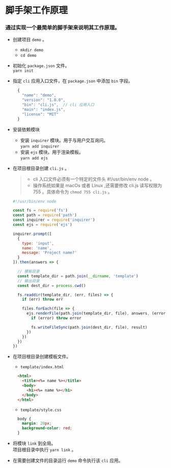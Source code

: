 # 脚手架工作原理
### 通过实现一个最简单的脚手架来说明其工作原理。  

+ 创建项目 `demo` 。
  - `mkdir demo`
  - `cd demo`

+ 初始化 `package.json` 文件。  
  `yarn init`

+ 指定 `cli` 应用入口文件，在 `package.json` 中添加 `bin` 字段。
  ```javascript
    {
      "name": "demo",
      "version": "1.0.0",
      "bin": "cli.js",  // cli 应用入口
      "main": "index.js",
      "license": "MIT"
    }
  ```
+ 安装依赖模块
  - 安装 `inquirer` 模块。用于与用户交互询问。  
  `yarn add inquirer`
  - 安装 `ejs` 模块。用于渲染模板。  
  `yarn add ejs`

+ 在项目根目录创建 `cli.js` 。  
  > - cli 入口文件必须有一个特定的文件头  #!/usr/bin/env node  。
  > - 操作系统如果是 macOs 或者 Linux ,还需要修改 cli.js 读写权限为 755 。具体命令为 `chmod 755 cli.js` 。
  ```javascript
  #!/usr/bin/env node

  const fs = require('fs')
  const path = require('path')
  const inquirer = require('inquirer')
  const ejs = require('ejs')

  inquirer.prompt([
    {
      type: 'input',
      name: 'name',
      message: 'Project name?'
    }
  ]).then(answers => {

    // 模板目录
    const template_dir = path.join(__dirname, 'template')
    // 输出目录
    const dest_dir = process.cwd()

    fs.readdir(template_dir, (err, files) => {
      if (err) throw err

      files.forEach(file => {
        ejs.renderFile(path.join(template_dir, file), answers, (error, result) => {
          if (error) throw error

          fs.writeFileSync(path.join(dest_dir, file), result)
        })
      })
    })
  })
  ```

+ 在项目根目录创建模板文件。
  - `template/index.html`  
  ```html
    <html>
      <title><%= name %></title>
      <body>
        <h1><%= name %></h1>
      </body>
    </html>
  ```  
  - `template/style.css`
  ```css
    body {
      margin: 20px;
      background-color: red;
    }
  ```

+ 将模块 `link` 到全局。  
  项目根目录中执行 `yarn link` 。

+ 在需要创建文件的目录运行 `demo` 命令执行该 `cli` 应用。
